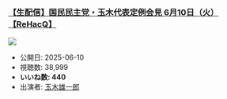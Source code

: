 ### [【生配信】国民民主党・玉木代表定例会見 6月10日（火）【ReHacQ】](https://www.youtube.com/watch?v=iPQdk2mPK1o)
[![](https://img.youtube.com/vi/iPQdk2mPK1o/sddefault.jpg)](https://www.youtube.com/watch?v=iPQdk2mPK1o)
-   公開日: 2025-06-10
-   視聴数: 38,999
-   **いいね数: 440**
-   出演者: [玉木雄一郎](/rehacq_fan/people/玉木雄一郎 "wikilink")
